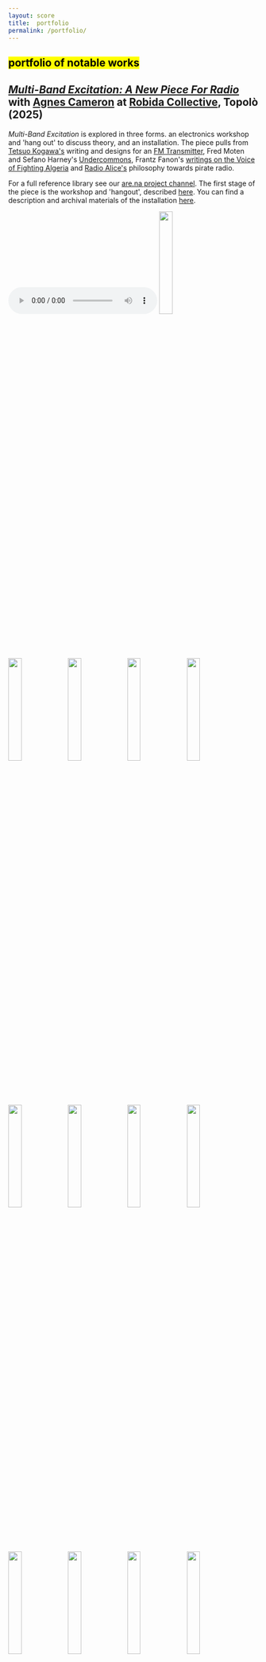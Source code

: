 ```yaml
---
layout: score
title:  portfolio
permalink: /portfolio/
---
```


<h2><mark>portfolio of notable works</mark></h2>

<h2><i><a href="https://otherkat.com/installation/2024-07-14-shedding-at-gallery-puzi%C4%87.html">Multi-Band Excitation: A New Piece For Radio</a></i> with <a href="https://agnescameron.info/">Agnes Cameron</a> at <a href="https://robidacollective.com/projects/academy-of-margins/summer-school-of-the-academy-of-margins-2025">Robida Collective</a>, Topolò (2025)</h2>

*Multi-Band Excitation* is explored in three forms. an electronics workshop and 'hang out' to discuss theory, and an installation. The piece pulls from [Tetsuo Kogawa's][tk] writing and designs for an [FM Transmitter][tkdiagram], Fred Moten and Sefano Harney's [Undercommons][undercommons], Frantz Fanon's [writings on the Voice of Fighting Algeria][vofa] and [Radio Alice's][freealice] philosophy towards pirate radio.

For a full reference library see our [are.na project channel][arena]. The first stage of the piece is the workshop and 'hangout', described [here][workshop]. You can find a description and archival materials of the installation [here][install].

[agnes_cameron]: https://agnescameron.info/
[install]: https://otherkat.com/installation/multi---band-excitation-(topolò-installation).html
[workshop]: https://otherkat.com/rehearsals/
[tk]: https://anarchy.translocal.jp/
[tkdiagram]: https://anarchy.translocal.jp/radio/micro/howtotx.html
[undercommons]: https://en.wikipedia.org/wiki/The_Undercommons
[vofa]: https://www.are.na/block/37273598
[freealice]: https://www.are.na/block/29403941
[arena]:https://www.are.na/agnes-cameron/multi-band-excitation

<audio controls>
  <source src="/assets/scores/music/mbe-clip.mp3" type="audio/mpeg">
Your browser does not support good sounds.
</audio> 

<img src="/assets/img/multibandexcitation/antonio/mbeworkantonio1.jpg" height="auto" width="23%"/>
<img src="/assets/img/multibandexcitation/antonio/mbeworkantonio2.jpg" height="auto" width="23%"/>
<img src="/assets/img/multibandexcitation/antonio/mbeworkantonio3.jpg" height="auto" width="23%"/>
<img src="/assets/img/multibandexcitation/antonio/mbeworkantonio4.jpg" height="auto" width="23%"/>
<img src="/assets/img/multibandexcitation/antonio/mbeworkantonio5.jpg" height="auto" width="23%"/>
<img src="/assets/img/multibandexcitation/antonio/mbeworkantonio6.jpg" height="auto" width="23%"/>
<img src="/assets/img/multibandexcitation/antonio/mbeworkantonio7.jpg" height="auto" width="23%"/>
<img src="/assets/img/multibandexcitation/antonio/mbeworkantonio8.jpg" height="auto" width="23%"/>
<img src="/assets/img/multibandexcitation/antonio/mbeinstallantonio1.jpg" height="auto" width="23%"/>
<img src="/assets/img/multibandexcitation/antonio/mbeinstallantonio2.jpg" height="auto" width="23%"/>
<img src="/assets/img/multibandexcitation/antonio/mbeinstallantonio3.jpg" height="auto" width="23%"/>
<img src="/assets/img/multibandexcitation/antonio/mbeinstallantonio4.jpg" height="auto" width="23%"/>
<img src="/assets/img/multibandexcitation/antonio/mbeinstallantonio5.jpg" height="auto" width="23%"/>
<img src="/assets/img/multibandexcitation/antonio/mbeinstallantonio6.jpg" height="auto" width="23%"/>
<img src="/assets/img/multibandexcitation/antonio/mbeinstallantonio7.jpg" height="auto" width="23%"/>
<p><a href="/assets/img/multibandexcitation/mbeinstallfilm.jpg"><img src="/assets/img/multibandexcitation/mbeinstallfilm.jpg" height="auto" width="80%"/></a></p>

<h2><i><a href="https://otherkat.com/installation/2024-07-14-shedding-at-gallery-puzi%C4%87.html">Sympoiesis</a></i> with the <a href="https://peckhamchamberorchestra.co.uk/about">Peckham Chamber Orchestra</a> (2025)</h2>

Originally conceived as a new ending to *Peter And The Wolf And The Hedgehog*, an adaptation of Sergei Prokofiev's Peter And The Wolf by myself and [Agnes Cameron][agnes].

This work reimagines the ending to centre on Peter's growth from a self orientated view of the world to an understanding of his placement within an ecosystem. 

Below is a recording of one of the rehearsals.

[pco]:https://peckhamchamberorchestra.co.uk/about
[agnes]:https://agnescameron.info/
[sbd]:https://www.researchgate.net/publication/228566588_Sympoietic_and_autopoietic_systems_A_new_distinction_for_self-organizing_systems
[djh]:https://en.wikipedia.org/wiki/Donna_Haraway
[ssasaswt]: https://www.jstor.org/stable/10.5749/j.ctt1qft070
[mr]: https://more-roar.agnescameron.info/index.html

<audio controls>
  <source src="/assets/scores/music/ptwthrehearsalending.mp3" type="audio/mpeg">
Your browser does not support good sounds.
</audio> 

<a href="/assets/img/updates/pwh-live.png"><img src="/assets/img/updates/pwh-live.png" height="auto" width="45%"/><a href="/assets/scores/music/symp-clear.png"><img src="/assets/scores/music/symp-clear.png" height="auto" width="45%"/></a>

<h2><a href="https://www.instagram.com/p/DCUsczEKMWK/">Interventons</a> and <a href="https://www.instagram.com/p/DJ_iptHKc7h/?img_index=1">workshops</a> with the <a href="https://lclo.otherkat.com/">London Community Laptop Orchestra</a> (2024 - )</h2>

Since 2024, I’ve been running intervention performances, rehearsals and workshops as the London Community Laptop Orchestra, both across London and abroad.

<p><a href="/assets/img/multibandexcitation/antonio/laptopantonio1.jpg"><img src="/assets/img/multibandexcitation/antonio/laptopantonio1.jpg" height="auto" width="50%"/></a></p>
<p><img src="/assets/img/updates/ringtonework.jpeg" height="auto" width="50%"/></p>

<h2><i><a href="https://otherkat.com/installation/2024-07-14-shedding-at-gallery-puzi%C4%87.html">shedding</a></i> at <a href="https://gallery-puzic.com/shedding-2/">Gallery Puzić</a>, Saarbruken (2024)</h2>

*shedding* is a reworking of the piece *shedding femme* from 2021 in collaboration with artist [Agnes Cameron][agnes_cameron]. An examination of the ways in which feminine archetypes around fashion and presentation can entangle and constrain us, even lead us to a lost concept of the self. This piece was currated by [Johannes Birringer][johan] at [Gallery Puzić][galleryp] in Saarbruken, Germany.

<p><img src="/assets/img/shedding/performance.jpg" height="auto" width="40%"/>
<img src="/assets/img/shedding/feet.jpg" height="auto" width="40%"/></p>
<img src="/assets/img/shedding/setup1.jpg" height="auto" width="15%"/>
<img src="/assets/img/shedding/setup2.jpg" height="auto" width="15%"/> 
<img src="/assets/img/shedding/holes.jpg" height="auto" width="15%"/>
<img src="/assets/img/shedding/end1.jpg" height="auto" width="15%"/>
<img src="/assets/img/shedding/end2.jpg" height="auto" width="15%"/>

<h2><i><a href="https://otherkat.com/performances/2019-12-07-mourning-for-a-dead-moon-with-the-dap-lab.html">mourning for a dead moon</a></i> with the DAP Lab at Artaud Performance Centre (2019)</h2>

[*Mourning for a dead moon*][moon] is multimedia dance work addressing the climate crisis, performed by the [Design and Performance Lab (DAP-Lab)][dap]. During this project I acted as sound and sensory artist, providing an original score and working directly with the dancers to give them creative agency within the piece.

Premiere: December 7, 2019, Artaud Performance Centre, London.

<img src="/assets/img/mourningforadeadmoon/Moon_Scene4.jpg" height="auto" width="40%"/>
<img src="/assets/img/mourningforadeadmoon/Moon_Scene2.jpg" height="auto" width="40%"/>

<h2><i><a href="https://otherkat.com/performances/2021-10-23-shedding-femme-at-detritus.html">shedding femme</a></i> at <a href="https://www.tensionfineart.co.uk/detritus-a-day-of-performance-at-tension-23rd-oct-2021/">Detritus, Tension Fine Art Gallery</a> (2021)</h2>

Cutting away pieces of a patchwork connecting old clothes, <i>shedding femme</i> introspectively invited us to consider the selves we are constructed from, and the process of snipping our way free.

The piece took the form of two segments. The first involved the artists performing in solitude, slowly cutting away the fabric. Later in the evening the piece was revisited, allowing the audience to take part in aiding the performer to cut away the patchwork dress.

Throughout the performance a microphone was hung from the ceiling, taking the sounds from the audience and the cuts being made and grandulating the sounds through a custom software called MagSpect built by myself.

<img src="/assets/img/sheddingfemme/midperformance.jpeg" height="auto" width="20%"/>
<img src="/assets/img/sheddingfemme/endofpart1.jpeg" height="auto" width="20%"/> 
<img src="/assets/img/sheddingfemme/end.jpeg" height="auto" width="20%"/>
<img src="/assets/img/sheddingfemme/castoffs.jpeg" height="auto" width="20%"/>

<h2><i><a href="https://otherkat.com/installation/2018-09-11-she-/-they-/-he">She / They / He</a></i> at Metafizikel, Artaud Performance Centre (2018)</h2>

She / They / Him (2018) was proposed as an installation piece, taking ideas from Gendered Viewing / Radio and expanding them into a complete and longer work. The piece focused on my personal identity, with my body being an integral part of the work.

<img src="/assets/img/shetheyhim/movement1.jpeg" height="auto" width="40%"/>
<img src="/assets/img/shetheyhim/screen1.jpeg" height="auto" width="40%"/>
<img src="/assets/img/shetheyhim/screen2.jpeg" height="auto" width="40%"/>
<img src="/assets/img/shetheyhim/scorepost1.jpeg" height="auto" width="40%"/> 

<h2><i><a href="https://otherkat.com/installation/2018-07-09-manipulated-labour-at-peopling">Manipulated Labour</a></i> at <a href="https://www.airsupplycollective.com/">Peopling The Palace (2018)</a> with Laura Bradley</h2>

*Manipulated Labour* is a devised performance piece exploring the intimacy and interplay between couples falling outside of hetronormative and gender normative forms.

<img src="/assets/img/manlab/video1.png" height="auto" width="30%"/>
<img src="/assets/img/manlab/video2.png" height="auto" width="30%"/>
<img src="/assets/img/manlab/colag1.png" height="auto" width="30%"/>

[moon]: https://www.youtube.com/watch?v=I66-b21y8oE&ab_channel=horstjohannes
[dap]: https://dap-lab.brunel.ac.uk/
[zhi]: https://zhixu.org/
[otherkat]: https://otherkat.com/
[michele]: https://performingdresslab.com/team-member/michele-danjoux/
[helenna]: https://bura.brunel.ac.uk/bitstream/2438/13752/1/FulltextThesis.pdf
[macarena]: https://mueoxford.wordpress.com/macarena-ortuzar/
[yoko]: https://fromeastothebarbican.wordpress.com/artists/yoko-ishiguro/
[maria]: http://www.mariadada.com/information.php
[johan]: https://en.wikipedia.org/wiki/Johannes_Birringer
[galleryp]: https://gallery-puzic.com/en/
[inflationary]: https://inflationaryassets.com/
[agnes_cameron]: https://agnescameron.info/
[johan]: https://en.wikipedia.org/wiki/Johannes_Birringer
[galleryp]: https://gallery-puzic.com/en/
[inflationary]: https://inflationaryassets.com/
[agnes_cameron]: https://agnescameron.info/
[kat]:https://otherkat.com
[blog]:https://blog.otherkat.com